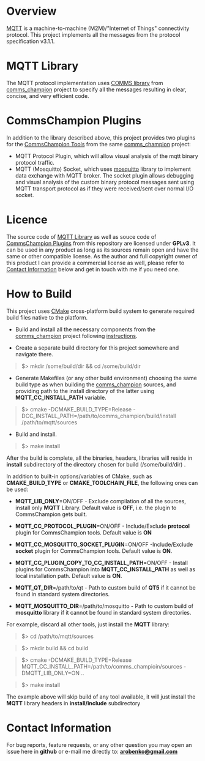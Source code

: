 # Overview
[MQTT](http://mqtt.org/) is a machine-to-machine (M2M)/"Internet of Things" 
connectivity protocol. This project implements all the messages from 
the protocol specification v3.1.1. 

# MQTT Library
The MQTT protocol implementation uses 
[COMMS library](https://github.com/arobenko/comms_champion#comms-library)
from [comms_champion](https://github.com/arobenko/comms_champion) project 
to specify all the messages resulting in clear, concise,
and very efficient code.

# CommsChampion Plugins
In addition to the library described above, this project provides two plugins
for the [CommsChampion Tools](https://github.com/arobenko/comms_champion#commschampion-tools)
from the same [comms_champion](https://github.com/arobenko/comms_champion) project:

- MQTT Protocol Plugin, which will allow visual analysis of the mqtt binary protocol traffic.
- MQTT (Mosquitto) Socket, which uses [mosquitto](http://mosquitto.org) library to implement data
    exchange with MQTT broker. The socket plugin allows debugging and visual
    analysis of the custom binary protocol messages sent using MQTT transport
    protocol as if they were received/sent over normal I/O socket.

# Licence
The source code of [MQTT Library](#mqtt-library) as well as souce code of
[CommsChampion Plugins](#commschampion-plugins) 
from this repository are licensed under **GPLv3**. 
It can be used in any product as long as its sources remain open and
have the same or other compatible license. As the author and full copyright
owner of this product I can provide a commercial license as well, please refer
to [Contact Information](#contact-information) below and get in touch with
me if you need one.

# How to Build
This project uses [CMake](https://cmake.org) cross-platform build system to
generate required build files native to the platform.

- Build and install all the necessary components from the 
[comms_champion](https://github.com/arobenko/comms_champion) project following
[instructions](https://github.com/arobenko/comms_champion#how-to-build).

- Create a separate build directory for this project somewhere and navigate there.

>$> mkdir /some/build/dir && cd /some/build/dir

- Generate Makefiles (or any other build environment) choosing the same build type
as when building the [comms_champion](https://github.com/arobenko/comms_champion)
sources, and providing path to the install directory of the latter using **MQTT_CC_INSTALL_PATH**
variable.

>$> cmake -DCMAKE_BUILD_TYPE=Release -DCC_INSTALL_PATH=/path/to/comms_champion/build/install /path/to/mqtt/sources

- Build and install.

>$> make install

After the build is complete, all the binaries, headers, libraries will reside
in **install** subdirectory of the directory chosen for build (/some/build/dir) .

In addition to built-in options/variables of CMake, such as **CMAKE_BUILD_TYPE** or
**CMAKE_TOOLCHAIN_FILE**, the following ones can be used:

- **MQTT_LIB_ONLY**=ON/OFF - Exclude compilation of all the sources, install only
**MQTT** Library. Default value is **OFF**, i.e. the plugin to CommsChampion gets built.

- **MQTT_CC_PROTOCOL_PLUGIN**=ON/OFF - Include/Exclude **protocol** plugin for 
CommsChampion tools. Default value is **ON**

- **MQTT_CC_MOSQUITTO_SOCKET_PLUGIN**=ON/OFF -Include/Exclude **socket** plugin
for CommsChampion tools. Default value is **ON**.

- **MQTT_CC_PLUGIN_COPY_TO_CC_INSTALL_PATH**=ON/OFF - Install plugins for 
CommsChampion into **MQTT_CC_INSTALL_PATH** as well as local installation path. 
Default value is **ON**.

- **MQTT_QT_DIR**=/path/to/qt - Path to custom build of **QT5** if it cannot be
found in standard system directories.

- **MQTT_MOSQUITTO_DIR**=/path/to/mosquitto - Path to custom build of **mosquitto**
library if it cannot be found in standard system directories.

For example, discard all other tools, just install the **MQTT** library:

>$> cd /path/to/mqtt/sources

>$> mkdir build && cd build

>$> cmake -DCMAKE_BUILD_TYPE=Release MQTT_CC_INSTALL_PATH=/path/to/comms_champioin/sources -DMQTT_LIB_ONLY=ON ..

>$> make install 

The example above will skip build of any tool available, it will just install 
the **MQTT** library headers in **install/include** subdirectory

# Contact Information
For bug reports, feature requests, or any other question you may open an issue
here in **github** or e-mail me directly to: **arobenko@gmail.com**

